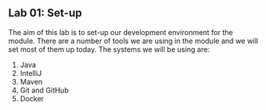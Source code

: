 ## Lab 01: Set-up
The aim of this lab is to set-up our development environment for the module. There are a number of tools we are using in the module and we will set most of them up today. The systems we will be using are:

1. Java
2. IntelliJ
3. Maven
4. Git and GitHub
5. Docker